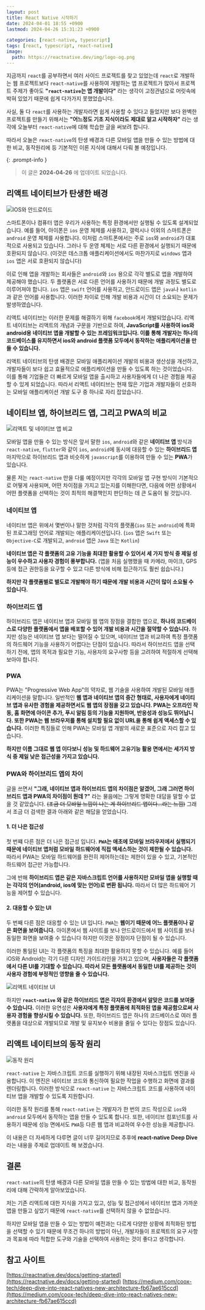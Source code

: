 ```yaml
---
layout: post
title: React Native 시작하기
date: 2024-04-01 18:55 +0900
lastmod: 2024-04-26 15:31:23 +0900

categories: [react-native, typescript]
tags: [react, typescript, react-native]
image:
  path: https://reactnative.dev/img/logo-og.png
---
```


지금까지 `react`를 공부하면서 여러 사이드 프로젝트를 찾고 있었는데 `react`로 개발하는 웹 프로젝트보다 `react-native`를 사용하여 개발하는 앱 프로젝트가 많아서 프로젝트 주제가 좋아도 **"`react-native`는 앱 개발이다"** 라는 생각이 고정관념으로 머릿속에 박혀 있었기 때문에 쉽게 다가가지 못했었습니다.

사실, 둘 다 `react`를 사용하는 개발자라면 쉽게 사용할 수 있다고 들었지만 보다 완벽한 프로젝트를 만들기 위해서는 **"어느정도 기초 지식이라도 제대로 알고 시작하자"** 라는 생각에 오늘부터 `react-native`에 대해 학습한 글을 써보려 합니다.

따라서 오늘은 `react-native`의 탄생 배경과 다른 모바일 앱을 만들 수 있는 방법에 대한 비교, 동작원리에 등 기본적인 이론 지식에 대해서 다뤄 볼 예정입니다.

{: .prompt-info }

> 이 글은 **2024-04-26** 에 업데이트 되었습니다.

## 리액트 네이티브가 탄생한 배경

![IOS와 안드로이드](https://res.cloudinary.com/dxesudkxn/image/upload/v1714109864/blog/React%20Native%20%EC%8B%9C%EC%9E%91%ED%95%98%EA%B8%B0/x3gtdvjakmoagj4zlhzh.jpg)

스마트폰이나 컴퓨터 앱은 우리가 사용하는 특정 환경에서만 실행될 수 있도록 설계되었습니다. 예를 들어, 아이폰은 `ios` 운영 체제를 사용하고, 갤럭시나 이외의 스마트폰은 `android` 운영 체제를 사용합니다. 이처럼 스마트폰에서는 주로 `ios`와 `android`가 대표적으로 사용되고 있습니다. 그러나 두 운영 체제는 서로 다른 환경에서 실행되기 때문에 호환되지 않습니다. (이것은 데스크톱 애플리케이션에서도 마찬가지로 `windows` 앱과 `ios` 앱은 서로 호환되지 않습니다)

이로 인해 앱을 개발하는 회사들은 `android`와 `ios` 용으로 각각 별도로 앱을 개발하여 제공해야 했습니다. 두 플랫폼은 서로 다른 언어를 사용하기 때문에 개발 과정도 별도로 이루어져야 합니다. `ios` 앱은 `swift` 언어를 사용하고, 안드로이드 앱은 `java`나 `kotlin`과 같은 언어를 사용합니다. 이러한 차이로 인해 개발 비용과 시간이 더 소요되는 문제가 발생하였습니다.

리액트 네이티브는 이러한 문제를 해결하기 위해 `facebook`에서 개발되었습니다. 리액트 네이티브는 리액트의 개념과 구문을 기반으로 하여, **JavaScript를 사용하여 ios와 android용 네이티브 앱을 개발할 수 있는 프레임워크입니다. 이를 통해 개발자는 하나의 코드베이스를 유지하면서 ios와 android 플랫폼 모두에서 동작하는 애플리케이션을 만들 수 있습니다.**

리액트 네이티브의 탄생 배경은 모바일 애플리케이션 개발의 비용과 생산성을 개선하고, 개발자들이 보다 쉽고 효율적으로 애플리케이션을 만들 수 있도록 하는 것이었습니다. 이를 통해 기업들은 더 빠르게 모바일 앱을 출시하고 사용자들에게 더 나은 경험을 제공할 수 있게 되었습니다. 따라서 리액트 네이티브는 현재 많은 기업과 개발자들이 선호하는 모바일 애플리케이션 개발 도구 중 하나로 자리 잡았습니다.

## 네이티브 앱, 하이브리드 앱, 그리고 PWA의 비교

![리엑트 및 네이티브 앱 비교](https://res.cloudinary.com/dxesudkxn/image/upload/v1714109022/blog/React%20Native%20%EC%8B%9C%EC%9E%91%ED%95%98%EA%B8%B0/erbfl1ima0iufzrp9lod.jpg)

모바일 앱을 만들 수 있는 방식은 앞서 말한 `ios`, `android`와 같은 **네이티브 앱** 방식과 `react-native`, `flutter`와 같이 `ios`, `android`에 동시에 대응할 수 있는 **하이브리드 앱** 마지막으로 하이브리드 앱과 비슷하게 `javascript`를 이용하여 만들 수 있는 **PWA**가 있습니다.

물론 저는 `react-native` 만을 다룰 예정이지만 각각의 모바일 앱 구현 방식이 기본적으로 어떻게 사용되며, 어떤 차이점을 가지고 있는지를 이해한다면, 다음에 어떤 상황에서 어떤 플랫폼을 선택하는 것이 최적의 해결책인지 판단하는 데 큰 도움이 될 것입니다.

### 네이티브 앱

네이티브 앱은 위에서 몇번이나 말한 것처럼 각각의 플랫폼(`ios` 또는 `android`)에 특화된 프로그래밍 언어로 개발되는 애플리케이션입니다. (`ios` 앱은 `Swift` 또는 `Objective-C`로 개발되고, `android` 앱은 `Java` 또는 `Kotlin`)

**네이티브 앱은 각 플랫폼의 고유 기능을 최대한 활용할 수 있어서 세 가지 방식 중 제일 성능이 우수하고 사용자 경험이 풍부합니다.** (앱을 처음 실행했을 때 카메라, 마이크, GPS 등에 접근 권한등을 요구할 수 있고 다른 방식에 비해 접근하기도 훨씬 쉽습니다.)

**하지만 각 플랫폼별로 별도로 개발해야 하기 때문에 개발 비용과 시간이 많이 소요될 수 있습니다.**

### 하이브리드 앱

하이브리드 앱은 네이티브 앱과 모바일 웹 앱의 장점을 결합한 앱으로, **하나의 코드베이스로 다양한 플랫폼에서 앱을 배포할 수 있어 개발 비용과 시간을 절약할 수 있습니다.** 하지만 성능은 네이티브 앱 보다는 떨어질 수 있으며, 네이티브 앱과 비교하여 특정 플랫폼의 하드웨어 기능을 사용하기 어렵다는 단점이 있습니다. 따라서 하이브리드 앱을 선택하기 전에, 앱의 목적과 필요한 기능, 사용자의 요구사항 등을 고려하여 적절하게 선택해 보아야 합니다.

### PWA

PWA는 "Progressive Web App"의 약자로, 웹 기술을 사용하여 개발된 모바일 애플리케이션을 말합니다. 일반적인 **웹 앱과 네이티브 앱의 중간 형태로, 사용자에게 네이티브 앱과 유사한 경험을 제공하면서도 웹 앱의 장점을 갖고 있습니다. PWA는 오프라인 작동, 홈 화면에 아이콘 추가, 푸시 알림 등의 기능을 지원하며, 반응성과 성능도 뛰어납니다. 또한 PWA는 웹 브라우저를 통해 설치할 필요 없이 URL을 통해 쉽게 액세스할 수 있습니다.** 이러한 특징들로 인해 PWA는 모바일 앱 개발의 새로운 표준으로 자리 잡고 있습니다.

**하지만 이름 그대로 웹 앱 이다보니 성능 및 하드웨어 고유기능 활용 면에서는 세가지 방식 중 제일 낮은 접근성을 가지고 있습니다.**

### PWA와 하이브리드 앱의 차이

글을 쓰면서 **"그래, 네이티브 앱과 하이브리드 앱의 차이점은 알겠어, 그래 그러면 하이브리드 앱과 PWA의 차이점이 뭔데 ?"** 라는 물음에는 그렇게 명확한 대답을 말할 수 없을 것 같았습니다. ~~(조금 더 모바일 느낌이 나는 게 하이브리드 앱이다...라는 느낌)~~ 그래서 조금 더 검색한 결과 아래와 같은 해답을 얻었습니다.

#### 1. 더 나은 접근성

첫 번쨰 다른 점은 더 나은 접근성 입니다. **`PWA`는 애초에 모바일 브라우저에서 실행되기 때문에 네이티브 앱처럼 모바일 하드웨어에 직접 액세스하는 것이 제한될 수 있습니다.** 따라서 PWA는 모바일 하드웨어를 완전히 제어하는데는 제한이 있을 수 있고, 기본적인 하드웨어 접근만 가능합니다.

그에 반해 **하이브리드 앱은 같은 자바스크립트 언어를 사용하지만 모바일 앱을 실행할 때는 각각의 언어(android, ios에 맞는 언어)로 변환 됩니다.** 따라서 더 많은 하드웨어 기능을 제어할 수 있습니다.

#### 2. 대응할 수 있는 UI

두 번째 다른 점은 대응할 수 있는 UI 입니다. `PWA`는 **웹이기 때문에 어느 플랫폼이나 같은 화면을 보여줍니다.** 아이폰에서 웹 사이트를 보나 안드로이드에서 웹 사이트를 보나 동일한 화면을 보여줄 수 있습니다 하지만 이것은 장점이자 단점이 될 수 있습니다.

이러한 통일된 UI는 각 플랫폼의 특징을 최대한 활용하지 못할 수 있습니다. 예를 들어 iOS와 Android는 각기 다른 디자인 가이드라인을 가지고 있으며, **사용자들은 각 플랫폼에서 다른 UI를 기대할 수 있습니다. 따라서 모든 플랫폼에서 동일한 UI를 제공하는 것이 사용자 경험에 부정적인 영향을 줄 수 있습니다.**

![리액트 네이티브 UI](https://res.cloudinary.com/dxesudkxn/image/upload/v1714117492/blog/React%20Native%20%EC%8B%9C%EC%9E%91%ED%95%98%EA%B8%B0/ykv1e2neyizklbdzcncd.webp)

하지만 **`react-native` 와 같은 하이브리드 앱은 각자의 환경에서 알맞은 코드를 보여줄 수 있습니다.** 이러한 유연성은 **사용자에게 특정 플랫폼에 최적화된 앱을 제공함으로써 사용자 경험을 향상시킬 수 있습니다.** 또한, 하이브리드 앱은 하나의 코드베이스로 여러 플랫폼을 대상으로 개발되므로 개발 및 유지보수 비용을 줄일 수 있다는 장점도 있습니다.

## 리액트 네이티브의 동작 원리

![동작 원리](https://miro.medium.com/v2/resize:fit:720/format:webp/1*0LTWA_egTnRLRlqXoRUymg.png)

`react-native` 는 자바스크립트 코드를 실행하기 위해 내장된 자바스크립트 엔진을 사용합니다. 이 엔진은 네이티브 코드와 통신하여 필요한 작업을 수행하고 화면에 결과를 렌더링합니다. 이러한 방식으로 `react-native` 는 자바스크립트 코드를 사용하여 네이티브 앱을 개발할 수 있도록 지원합니다.

이러한 동작 원리를 통해 `react-native` 는 개발자가 한 번의 코드 작성으로 `ios`와 `android` 모두에서 동작하는 앱을 만들 수 있도록 합니다. 또한, 네이티브 컴포넌트를 사용하기 때문에 성능 면에서도 `PWA`등 다른 웹 앱과 비교하여 우수한 성능을 제공합니다.

이 내용은 더 자세하게 다루면 글이 너무 길어지므로 추후에 **react-native Deep Dive**라는 내용을 주제로 업데이트 해 보겠습니다.

## 결론

`react-native`의 탄생 배경과 다른 모바일 앱을 만들 수 있는 방법에 대한 비교, 동작원리에 대해 간략하게 알아보았습니다.

저는 기존 리액트에 대한 지식을 가지고 있고, 성능 및 접근성에서 네이티브 앱과 가까운 앱을 만들고 싶었기 때문에 `react-native`를 선택하지 않을 수 없었습니다.

하지만 모바일 앱을 만들 수 있는 방법이 예전과는 다르게 다양한 상황에 최적화된 방법을 선택할 수 있기 때문에 무조건 하나의 방법이 아닌, 개발자들이 프로젝트의 요구 사항과 목표에 따라 적합한 도구와 기술을 선택하여 사용하는 것이 좋다고 생각합니다.

## 참고 사이트

[https://reactnative.dev/docs/getting-started](https://reactnative.dev/docs/getting-started)
[https://medium.com/coox-tech/deep-dive-into-react-natives-new-architecture-fb67ae615ccd](https://medium.com/coox-tech/deep-dive-into-react-natives-new-architecture-fb67ae615ccd)
